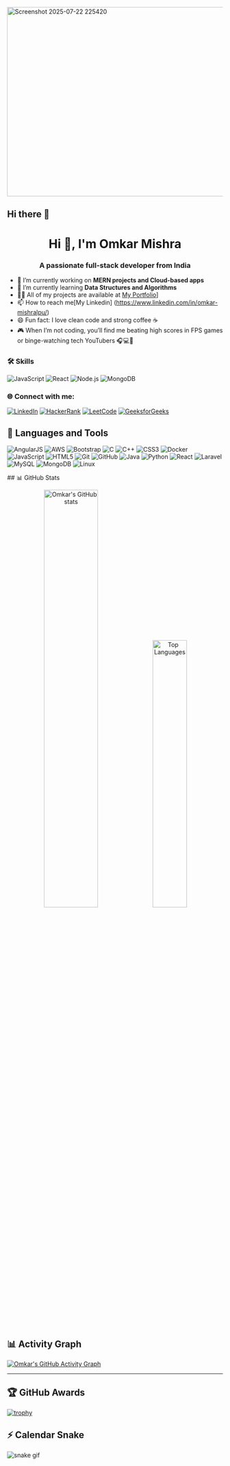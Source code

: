 <img width="1772" height="442" alt="Screenshot 2025-07-22 225420" src="https://github.com/user-attachments/assets/c23c8202-91b7-4007-8a66-384af6999542" />


## Hi there 👋

<h1 align="center">Hi 👋, I'm Omkar Mishra</h1>
<h3 align="center">A passionate full-stack developer from India</h3>

- 🔭 I’m currently working on **MERN projects and Cloud-based apps**
- 🌱 I’m currently learning **Data Structures and Algorithms**
- 👨‍💻 All of my projects are available at [My Portfolio](https://omkarportfolio-omega.vercel.app/)]
- 📫 How to reach me[My Linkedin] (https://www.linkedin.com/in/omkar-mishralpu/)
- 😄 Fun fact: I love clean code and strong coffee ☕
- 🎮 When I’m not coding, you’ll find me beating high scores in FPS games or binge-watching tech YouTubers 🎧💻🎯

### 🛠️ Skills
![JavaScript](https://img.shields.io/badge/-JavaScript-yellow)
![React](https://img.shields.io/badge/-React-blue)
![Node.js](https://img.shields.io/badge/-Node.js-green)
![MongoDB](https://img.shields.io/badge/-MongoDB-black)

### 🌐 Connect with me:
[![LinkedIn](https://img.shields.io/badge/-LinkedIn-blue?style=flat&logo=Linkedin&logoColor=white)](https://www.linkedin.com/in/omkar-mishralpu/)
[![HackerRank](https://img.shields.io/badge/HackerRank-2EC866?style=for-the-badge&logo=HackerRank&logoColor=white)](https://www.hackerrank.com/profile/omkarmishra82524)
[![LeetCode](https://img.shields.io/badge/-LeetCode-orange)](https://leetcode.com/u/omkarmishra19/)
[![GeeksforGeeks](https://img.shields.io/badge/-GeeksforGeeks-green)](https://www.geeksforgeeks.org/user/omkarmishnqi0/)

## 🚀 Languages and Tools

<p align="left"> 
  <img src="https://img.icons8.com/color/48/angularjs.png" alt="AngularJS"/>
  <img src="https://img.icons8.com/color/48/amazon-web-services.png" alt="AWS"/>
  <img src="https://img.icons8.com/color/48/bootstrap.png" alt="Bootstrap"/>
  <img src="https://img.icons8.com/color/48/c-programming.png" alt="C"/>
  <img src="https://img.icons8.com/color/48/c-plus-plus-logo.png" alt="C++"/>
  <img src="https://img.icons8.com/color/48/css3.png" alt="CSS3"/>
  <img src="https://img.icons8.com/color/48/docker.png" alt="Docker"/>
  <img src="https://img.icons8.com/color/48/javascript--v1.png" alt="JavaScript"/>
  <img src="https://img.icons8.com/color/48/html-5--v1.png" alt="HTML5"/>
  <img src="https://img.icons8.com/color/48/git.png" alt="Git"/>
  <img src="https://img.icons8.com/color/48/github.png" alt="GitHub"/>
  <img src="https://img.icons8.com/color/48/java-coffee-cup-logo--v1.png" alt="Java"/>
  <img src="https://img.icons8.com/color/48/python--v1.png" alt="Python"/>
  <img src="https://img.icons8.com/color/48/react-native.png" alt="React"/>
  <img src="https://img.icons8.com/ios-filled/48/laravel.png" alt="Laravel"/>
  <img src="https://img.icons8.com/fluency/48/mysql-logo.png" alt="MySQL"/>
  <img src="https://img.icons8.com/color/48/mongodb.png" alt="MongoDB"/>
  <img src="https://img.icons8.com/color/48/linux.png" alt="Linux"/>
</p>
## 📊 GitHub Stats

<p align="center">
  <img src="https://github-readme-stats.vercel.app/api?username=omkarmishra19&show_icons=true&theme=radical" alt="Omkar's GitHub stats" width="50%"/>
  <img src="https://github-readme-stats.vercel.app/api/top-langs/?username=omkarmishra19&layout=compact&theme=radical" alt="Top Languages" width="40%"/>
</p>

## 📊 Activity Graph

[![Omkar's GitHub Activity Graph](https://github-readme-activity-graph.vercel.app/graph?username=omkarmishra19&theme=react-dark&hide_border=true)](https://github.com/ashutosh00710/github-readme-activity-graph)

---

## 🏆 GitHub Awards

[![trophy](https://github-profile-trophy.vercel.app/?username=omkarmishra19&theme=radical&no-frame=true&column=7)](https://github.com/ryo-ma/github-profile-trophy)

## ⚡ Calendar Snake

![snake gif](https://github.com/omkarmishra19/omkarmishra19/blob/output/github-contribution-grid-snake.svg)


